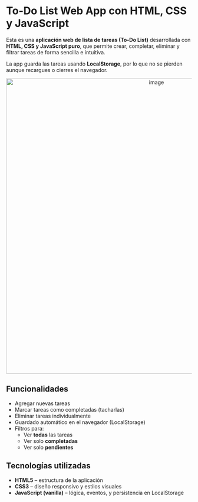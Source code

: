 # To-Do List Web App con HTML, CSS y JavaScript

Esta es una **aplicación web de lista de tareas (To-Do List)** desarrollada con **HTML, CSS y JavaScript puro**, que permite crear, completar, eliminar y filtrar tareas de forma sencilla e intuitiva.

La app guarda las tareas usando **LocalStorage**, por lo que no se pierden aunque recargues o cierres el navegador.

<p align="center">
  <img width="800" alt="image" src="https://github.com/user-attachments/assets/d01c174d-1d17-4316-bd86-62d79f795034" />
</p>

## Funcionalidades

- Agregar nuevas tareas
- Marcar tareas como completadas (tacharlas)
- Eliminar tareas individualmente
- Guardado automático en el navegador (LocalStorage)
- Filtros para:
  - Ver **todas** las tareas
  - Ver solo **completadas**
  - Ver solo **pendientes**

## Tecnologías utilizadas

- **HTML5** – estructura de la aplicación
- **CSS3** – diseño responsivo y estilos visuales
- **JavaScript (vanilla)** – lógica, eventos, y persistencia en LocalStorage

